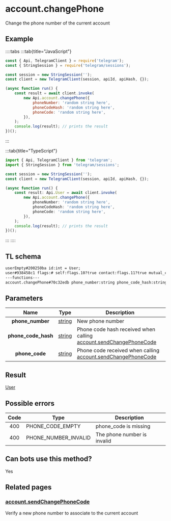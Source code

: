 # account.changePhone

Change the phone number of the current account

## Example

::::tabs
:::tab{title="JavaScript"}

```js
const { Api, TelegramClient } = require('telegram');
const { StringSession } = require('telegram/sessions');

const session = new StringSession('');
const client = new TelegramClient(session, apiId, apiHash, {});

(async function run() {
    const result = await client.invoke(
        new Api.account.changePhone({
            phoneNumber: 'random string here',
            phoneCodeHash: 'random string here',
            phoneCode: 'random string here',
        }),
    );
    console.log(result); // prints the result
})();
```

:::

:::tab{title="TypeScript"}

```ts
import { Api, TelegramClient } from 'telegram';
import { StringSession } from 'telegram/sessions';

const session = new StringSession('');
const client = new TelegramClient(session, apiId, apiHash, {});

(async function run() {
    const result: Api.User = await client.invoke(
        new Api.account.changePhone({
            phoneNumber: 'random string here',
            phoneCodeHash: 'random string here',
            phoneCode: 'random string here',
        }),
    );
    console.log(result); // prints the result
})();
```

:::
::::

## TL schema

```txt
userEmpty#200250ba id:int = User;
user#938458c1 flags:# self:flags.10?true contact:flags.11?true mutual_contact:flags.12?true deleted:flags.13?true bot:flags.14?true bot_chat_history:flags.15?true bot_nochats:flags.16?true verified:flags.17?true restricted:flags.18?true min:flags.20?true bot_inline_geo:flags.21?true support:flags.23?true scam:flags.24?true apply_min_photo:flags.25?true id:int access_hash:flags.0?long first_name:flags.1?string last_name:flags.2?string username:flags.3?string phone:flags.4?string photo:flags.5?UserProfilePhoto status:flags.6?UserStatus bot_info_version:flags.14?int restriction_reason:flags.18?Vector<RestrictionReason> bot_inline_placeholder:flags.19?string lang_code:flags.22?string = User;
---functions---
account.changePhone#70c32edb phone_number:string phone_code_hash:string phone_code:string = User;
```

## Parameters

|        Name         | Type                                            | Description                                                                                                                       |
| :-----------------: | ----------------------------------------------- | --------------------------------------------------------------------------------------------------------------------------------- |
|  **phone_number**   | [string](https://core.telegram.org/type/string) | New phone number                                                                                                                  |
| **phone_code_hash** | [string](https://core.telegram.org/type/string) | Phone code hash received when calling [account.sendChangePhoneCode](https://core.telegram.org/method/account.sendChangePhoneCode) |
|   **phone_code**    | [string](https://core.telegram.org/type/string) | Phone code received when calling [account.sendChangePhoneCode](https://core.telegram.org/method/account.sendChangePhoneCode)      |

## Result

[User](https://core.telegram.org/type/User)

## Possible errors

| Code | Type                 | Description                 |
| :--: | -------------------- | --------------------------- |
| 400  | PHONE_CODE_EMPTY     | phone_code is missing       |
| 400  | PHONE_NUMBER_INVALID | The phone number is invalid |

## Can bots use this method?

Yes

## Related pages

### [account.sendChangePhoneCode](https://core.telegram.org/method/account.sendChangePhoneCode)

Verify a new phone number to associate to the current account
